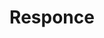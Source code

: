 ---
ee_id_thing: '4478'
site: '1'
type: '2'
inv_num: 2019-027
url: 2019-027-responce
title: Responce
year: '2019'
display_year: '2019'
medium: CYMK print on magistra deluxe blueback 125gr. paper
dims: ''
pitch: ''
ps: Print for Lorenzo Sennis Presto label's 10th anniversary
live_url: ''
related: ''
youtube: ''
related_code: ''
imgs: responce-2019-027-db-ih--oHP0.jpg
subheading: ''
download: ''
add_credit: ''
commission: ''
layout: things-i-made
---